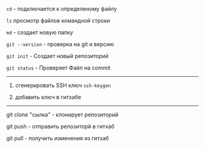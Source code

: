 `cd` - подключается к определеному файлу

`ls` просмотр файлов командной строки

`md` - создает новую папку

`git --version` - проверка на git и версию 

`git init` - Создает новый репозиторий

`git status` - Проверяет Файл на commit

---

1. сгенерировать SSH ключ `ssh-keygen`

2. добавить ключ в гитхабе

---

git clone "сылка" - клонирует репозиторий

git push - отправить репозиторй в гитхаб

git pull - получить изменения из гитхаб
